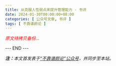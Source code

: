 ```yaml
---
title: 从克服人性弱点来提升管理能力 - 书评
date: 2024-01-30T00:00:00+08:00
categories: [ 公众号文章, 书评 ]
tags: [ 不靠谱颜论 ]
---
```


<font color=red><i>原文待拷贝备份...</i></font>

<div class="p-5 text-center">--- END ---</div>

<i><b>注：</b>本文首发表于[“不靠谱颜论”公众号](https://mp.weixin.qq.com/s/it3ZrMJu6PcWJydLBnRu1Q)，并同步至本站。</i>
